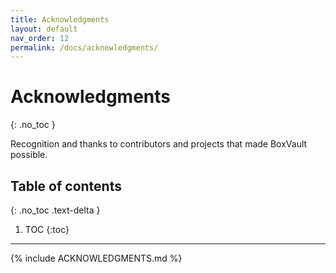 ```yaml
---
title: Acknowledgments
layout: default
nav_order: 12
permalink: /docs/acknowledgments/
---
```


# Acknowledgments
{: .no_toc }

Recognition and thanks to contributors and projects that made BoxVault possible.

## Table of contents
{: .no_toc .text-delta }

1. TOC
{:toc}

---

{% include ACKNOWLEDGMENTS.md %}
